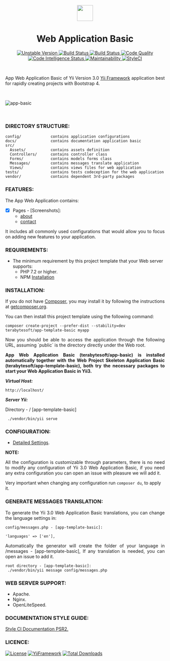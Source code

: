 <p align="center">
    <a href="https://github.com/terabytesoft/app-basic" target="_blank">
        <img src="https://lh3.googleusercontent.com/D9TFw1F6ddPuheDc_tpNptTdvTg-FNNpjLSBN14X6Sc-3JDiOxfE67rEh4OZfygonx1tKei2b2DEOHDLjF6T3xl8e-rkEEPZeGqLTWcS_v2cBRlyo0vcZLDHG5ivSDGIWCsenbol=w2400" height="50px;">
    </a>
    <h1 align="center">Web Application Basic</h1>
</p>

<p align="center">
    <a href="https://packagist.org/packages/terabytesoft/app-basic" target="_blank">
        <img src="https://poser.pugx.org/terabytesoft/app-basic/v/unstable" alt="Unstable Version">
    </a>
    <a href="https://travis-ci.org/terabytesoft/app-basic" target="_blank">
        <img src="https://travis-ci.org/terabytesoft/app-basic.svg?branch=master" alt="Build Status">
    </a>
    <a href="https://scrutinizer-ci.com/g/terabytesoft/app-basic/" target="_blank">
        <img src="https://scrutinizer-ci.com/g/terabytesoft/app-basic/badges/build.png?b=master" alt="Build Status">
    </a>
    <a href="https://scrutinizer-ci.com/g/terabytesoft/app-basic/?branch=master" target="_blank">
     	<img src="https://scrutinizer-ci.com/g/terabytesoft/app-basic/badges/quality-score.png?b=master" alt="Code Quality">
    </a>
    <a href="https://scrutinizer-ci.com/code-intelligence" target="_blank">
     	<img src="https://scrutinizer-ci.com/g/terabytesoft/app-basic/badges/code-intelligence.svg?b=master" alt="Code Intelligence Status">
    </a>
    <a href="https://codeclimate.com/github/terabytesoft/app-template-basic/maintainability" target="_blank">
        <img src="https://api.codeclimate.com/v1/badges/7d94098b87e43be303b0/maintainability" alt="Maintainability">
    </a>
	<a href="https://github.styleci.io/repos/163105087">
		<img src="https://github.styleci.io/repos/163105087/shield?branch=master" alt="StyleCI">
	</a>		
</p>
</br>

<p align="justify">
App Web Application Basic of Yii Version 3.0 <a href="http://www.yiiframework.com/" title="Yii Framework" target="_blank">Yii Framework</a> application best for rapidly creating projects with Bootstrap 4.
</p>

</br>

![app-basic](docs/images/home.jpg)

</br>

### **DIRECTORY STRUCTURE:**

```
config/             contains application configurations
docs/               contains documentation application basic
src/
  Assets/           contains assets definition
  Controllers/      contains controller class
  Forms/            contains models forms class  
  Messages/         contains messages translate application 
  Views/            contains views files for web application
tests/              contains tests codeception for the web application
vendor/             contains dependent 3rd-party packages
```

### **FEATURES:**

The App Web Application contains:

- [x] Pages - [Screenshots]:
    - [about](docs/images/about.jpg)
    - [contact](docs/images/contact.jpg)

<p align="justify">
It includes all commonly used configurations that would allow you to focus on adding new
features to your application.
</P>

### **REQUIREMENTS:**

- The minimum requirement by this project template that your Web server supports:
    - PHP 7.2 or higher.
    - NPM [Installation](https://nodejs.org/en/download/)

### **INSTALLATION:**

<p align="justify">
If you do not have <a href="http://getcomposer.org/" title="Composer" target="_blank">Composer</a>, you may install it by following the instructions at <a href="http://getcomposer.org/doc/00-intro.md#installation-nix" title="getcomposer.org" target="_blank">getcomposer.org</a>.
</p>

You can then install this project template using the following command:

~~~
composer create-project --prefer-dist --stability=dev terabytesoft/app-template-basic myapp
~~~

<p align="justify">
Now you should be able to access the application through the following URL, assuming `public` is the directory
directly under the Web root.
</p>

<p align="justify">
<strong>App Web Application Basic (terabytesoft/app-basic) is installed automatically together with the Web Project Skeleton Application Basic (terabytesoft/app-template-basic), both try the necessary packages to start your Web Application Basic in Yii3.</strong>
</p>

__*Virtual Host:*__

~~~
http://localhost/
~~~

__*Server Yii:*__

Directory - / [app-template-basic]

~~~
 ./vendor/bin/yii serve
~~~

### **CONFIGURATION:**

- [Detailed Settings](docs/Config.MD).

**NOTE:** 

<p align="justify">
All the configuration is customizable through parameters, there is no need to modify any configuration of Yii 3.0 Web Application Basic, if you need any extra configuration you can open an issue with pleasure we will add it.
</p>

Very important when changing any configuration run `composer du`, to apply it.

### **GENERATE MESSAGES TRANSLATION:**

<p align="justify">
To generate the Yii 3.0 Web Application Basic translations, you can change the language settings in:
<p>

```
config/messages.php - [app-template-basic]:

'languages' => ['en'], 
```
<p align="justify">
 Automatically the generator will create the folder of your language in /messages - [app-template-basic], If any translation is needed, you can open an issue to add it.
</p>

```
root directory - [app-template-basic]:
 ./vendor/bin/yii message config/messages.php
```

### **WEB SERVER SUPPORT:**

- Apache.
- Nginx.
- OpenLiteSpeed.

### **DOCUMENTATION STYLE GUIDE:**

[Style CI Documentation PSR2.](https://docs.styleci.io/presets#psr2)

### **LICENCE:**

[![License](https://poser.pugx.org/terabytesoft/app-basic/license)](LICENSE.md)
[![YiiFramework](https://img.shields.io/badge/Powered_by-Yii_Framework-green.svg?style=flat)](https://www.yiiframework.com/)
[![Total Downloads](https://poser.pugx.org/terabytesoft/app-basic/downloads)](https://packagist.org/packages/terabytesoft/app-basic)
